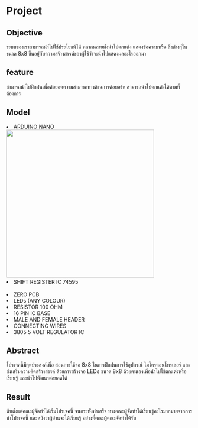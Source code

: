 <h1>Project</h1>
<h2>Objective</h2>
	ระบบของเราสามารถนำไปใช้ประโยชน์ได้ หลากหลายทั้งนำไปตกแต่ง แสดงข้อความหรือ
สิ่งต่างๆในขนาด 8x8 ขึ้นอยู่กับความสร้างสรรค์ของผู้ใช้ว่าจะนำไปแสดงผลอะไรออกมา

<h2>feature</h2>
	สามารถนำไปฝึกฝนเพื่อต่อยอดความสามารถทางด้านการต่อบอร์ด
	สามารถนำไปตกแต่งได้ตามที่ต้องการ

<h2>Model</h2>
<li>ARDUINO NANO<br>
  <img width="400px"src="https://images.unsplash.com/photo-1593059126588-42d0198f6e0e?ixid=MnwxMjA3fDB8MHxzZWFyY2h8MXx8YXJkdWlubyUyMG5hbm98ZW58MHx8MHx8&ixlib=rb-1.2.1&auto=format&fit=crop&w=900&q=60">
<li>SHIFT REGISTER IC 74595<br>
  <img src="">
<li>ZERO PCB<br>
<li>LEDs (ANY COLOUR)<br>
<li>RESISTOR 100 OHM<br>
<li>16 PIN IC BASE<br>
<li>MALE AND FEMALE HEADER<br>
<li>CONNECTING WIRES<br>
<li>3805 5 VOLT REGULATOR IC<br> 

<h2>Abstract</h2>
  โปรเจคนี้มีจุดประสงค์เพื่อ สอนการใช้จอ 8x8 ในการฝึกฝนการใช้อุปกรณ์
  ไมโครคอนโทรเลอร์ และ ส่งเสริมความคิดสร้างสรรค์ 
  ด้วยการสร้างจอ LEDs ขนาด 8x8 ด้วยตนเองเพื่อนำไปใช้ตกแต่งหรือเรียนรู้ และนำไปพัฒนาต่อยอดได้ 

<h2>Result</h2>
	นับตั้งแต่คณะผู้จัดทำได้เริ่มโปรเจคนี้ จนกระทั่งทำเสร็จ 
ทางคณะผู้จัดทำได้เรียนรู้อะไรมากมายจากการทำโปรเจคนี้ และหวังว่าผู้อ่านจะได้เรียนรู้ อย่างที่คณะผู้คณะจัดทำได้รับ

	

